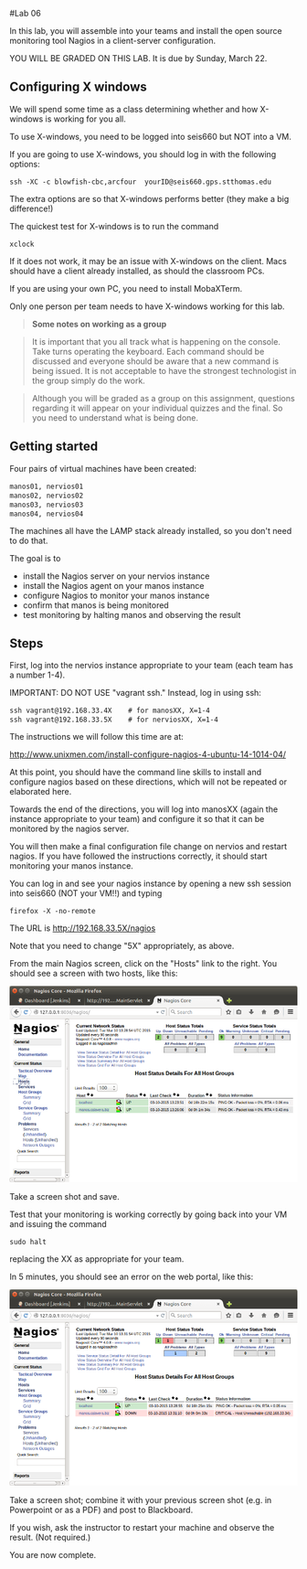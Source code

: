#Lab 06

In this lab, you will assemble into your teams and install the open source monitoring tool Nagios in a client-server configuration.

YOU WILL BE GRADED ON THIS LAB. It is due by Sunday, March 22.

## Configuring X windows

We will spend some time as a class determining whether and how X-windows is working for you all.

To use X-windows, you need to be logged into seis660 but NOT into a VM.

If you are going to use X-windows, you should log in with the following options:

    ssh -XC -c blowfish-cbc,arcfour  yourID@seis660.gps.stthomas.edu

The extra options are so that X-windows performs better (they make a big difference!)

The quickest test for X-windows is to run the command

    xclock

If it does not work, it may be an issue with X-windows on the client. Macs should have a client already installed, as should the classroom PCs.

If you are using your own PC, you need to install MobaXTerm.

Only one person per team needs to have X-windows working for this lab.

> **Some notes on working as a group**

> It is important that you all track what is happening on the console. Take turns operating the keyboard. Each command should be discussed and everyone should be aware that a new command is being issued. It is not acceptable to have the strongest technologist in the group simply do the work. 

> Although you will be graded as a group on this assignment, questions regarding it will appear on your individual quizzes and the final. So you need to understand what is being done.

## Getting started

Four pairs of virtual machines have been created:
````
manos01, nervios01
manos02, nervios02
manos03, nervios03
manos04, nervios04
````

The machines all have the LAMP stack already installed, so you don't need to do that.

The goal is to

* install the Nagios server on your nervios instance
* install the Nagios agent on your manos instance
* configure Nagios to monitor your manos instance
* confirm that manos is being monitored
* test monitoring by halting manos and observing the result

## Steps

First, log into the nervios instance appropriate to your team (each team has a number 1-4).

IMPORTANT: DO NOT USE "vagrant ssh." Instead, log in using ssh:

    ssh vagrant@192.168.33.4X    # for manosXX, X=1-4
    ssh vagrant@192.168.33.5X    # for nerviosXX, X=1-4

The instructions we will follow this time are at:

http://www.unixmen.com/install-configure-nagios-4-ubuntu-14-1014-04/

At this point, you should have the command line skills to install and configure nagios based on these directions, which will not be repeated or elaborated here.

Towards the end of the directions, you will log into manosXX (again the instance appropriate to your team) and configure it so that it can be monitored by the nagios server.

You will then make a final configuration file change on nervios and restart nagios. If you have followed the instructions correctly, it should start monitoring your manos instance.

You can log in and see your nagios instance by opening a new ssh session into seis660 (NOT your VM!!) and typing

    firefox -X -no-remote

The URL is http://192.168.33.5X/nagios

Note that you need to change "5X" appropriately, as above.

From the main Nagios screen, click on the "Hosts" link to the right. You should see a screen with two hosts, like this:

![](nagios1.png)

Take a screen shot and save.

Test that your monitoring is working correctly by going back into your VM and issuing the command

    sudo halt

replacing the XX as appropriate for your team.

In 5 minutes, you should see an error on the web portal, like this:

![](nagios2.png)

Take a screen shot; combine it with your previous screen shot (e.g. in Powerpoint or as a PDF) and post to Blackboard.

If you wish, ask the instructor to restart your machine and observe the result. (Not required.)

You are now complete.
